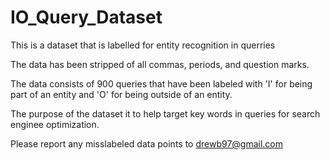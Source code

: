 # IO_Query_Dataset
This is a dataset that is labelled for entity recognition in querries

The data has been stripped of all commas, periods, and question marks. 

The data consists of 900 queries that have been labeled with 'I' for being part of an entity and 'O' for being outside of an entity. 

The purpose of the dataset it to help target key words in queries for search enginee optimization. 

Please report any misslabeled data points to drewb97@gmail.com
